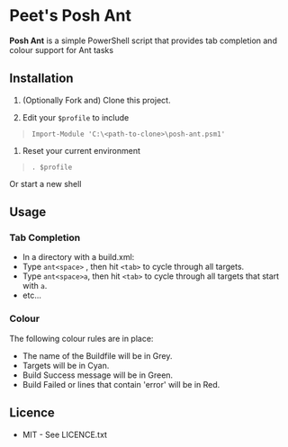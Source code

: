 Peet's Posh Ant
========

**Posh Ant** is a simple PowerShell script that provides tab completion and colour support for Ant tasks

## Installation

1. (Optionally Fork and) Clone this project.

1. Edit your `$profile` to include<br>
> `Import-Module 'C:\<path-to-clone>\posh-ant.psm1'`

1. Reset your current environment<br>
> `. $profile`

 Or start a new shell

## Usage

### Tab Completion

* In a directory with a build.xml:
 * Type `ant<space>` , then hit `<tab>` to cycle through all targets.
 * Type `ant<space>a`, then hit `<tab>` to cycle through all targets that start with `a`.
 * etc...
 
### Colour

The following colour rules are in place:
* The name of the Buildfile will be in Grey.
* Targets will be in Cyan.
* Build Success message will be in Green.
* Build Failed or lines that contain 'error' will be in Red.

## Licence
* MIT - See LICENCE.txt